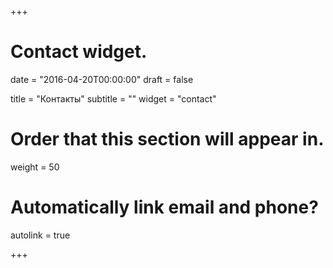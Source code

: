 +++
# Contact widget.

date = "2016-04-20T00:00:00"
draft = false

title = "Контакты"
subtitle = ""
widget = "contact"

# Order that this section will appear in.
weight = 50

# Automatically link email and phone?
autolink = true

+++
